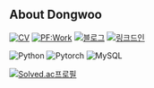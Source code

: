 ## About Dongwoo
   
[![CV](https://img.shields.io/badge/CV-100000?style=for-the-badge&logo=github&logoColor=white)](https://github.com/ddooom/ddooom/blob/main/CV_%EA%B9%80%EB%8F%99%EC%9A%B0.pdf)
[![PF:Work](https://img.shields.io/badge/PORTFOLIO:Work_Experience-100000?style=for-the-badge&logo=github&logoColor=white)](https://github.com/ddooom/ddooom/blob/main/%EA%B2%BD%EB%A0%A5%20%ED%8F%AC%ED%8A%B8%ED%8F%B4%EB%A6%AC%EC%98%A4_%EA%B9%80%EB%8F%99%EC%9A%B0.pdf)
[![블로그](https://img.shields.io/badge/Blog-red.svg?&style=for-the-badge)](https://ddooom.tistory.com/)
[![링크드인](https://img.shields.io/badge/LinkedIn-0077B5?style=for-the-badge&logo=linkedin&logoColor=white)](https://www.linkedin.com/in/%EB%8F%99%EC%9A%B0-%EA%B9%80-680a12229/)

![Python](https://img.shields.io/badge/Python-3776AB?style=flat-square&logo=Python&logoColor=white)
![Pytorch](https://img.shields.io/badge/Pytorch-EE4C2C?style=flat-square&logo=Pytorch&logoColor=white)
![MySQL](https://img.shields.io/badge/MySQL-4479A1?style=flat-square&logo=MySQL&logoColor=white)

[![Solved.ac프로필](http://mazassumnida.wtf/api/mini/generate_badge?boj=mrkim882)](https://solved.ac/mrkim882)

<!--
# badge format
<img src="https://img.shields.io/badge/아이콘이름-아이콘코드?style=flat-square&logo=아이콘이름&logoColor=white"/></a>

아이콘코드 : https://simpleicons.org/


# Table format
<table>
<tr>
<td width="493x" height="170px">
   

</td>
</tr>
<table>

# Git 통계
[![Anurag's GitHub stats](https://github-readme-stats.vercel.app/api?username=ddooom)](https://github.com/anuraghazra/github-readme-stats)

**ddooom/ddooom** is a ✨ _special_ ✨ repository because its `README.md` (this file) appears on your GitHub profile.

Here are some ideas to get you started:

- 🔭 I’m currently working on ...
- 🌱 I’m currently learning ...
- 👯 I’m looking to collaborate on ...
- 🤔 I’m looking for help with ...
- 💬 Ask me about ...
- 📫 How to reach me: ...
- 😄 Pronouns: ...
- ⚡ Fun fact: ...
-->
